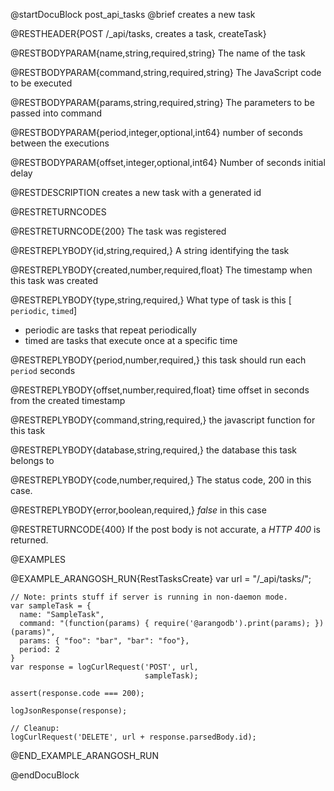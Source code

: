 
@startDocuBlock post_api_tasks
@brief creates a new task

@RESTHEADER{POST /_api/tasks, creates a task, createTask}

@RESTBODYPARAM{name,string,required,string}
The name of the task

@RESTBODYPARAM{command,string,required,string}
The JavaScript code to be executed

@RESTBODYPARAM{params,string,required,string}
The parameters to be passed into command

@RESTBODYPARAM{period,integer,optional,int64}
number of seconds between the executions

@RESTBODYPARAM{offset,integer,optional,int64}
Number of seconds initial delay

@RESTDESCRIPTION
creates a new task with a generated id

@RESTRETURNCODES

@RESTRETURNCODE{200}
The task was registered

@RESTREPLYBODY{id,string,required,}
A string identifying the task

@RESTREPLYBODY{created,number,required,float}
The timestamp when this task was created

@RESTREPLYBODY{type,string,required,}
What type of task is this [ `periodic`, `timed`]
  - periodic are tasks that repeat periodically
  - timed are tasks that execute once at a specific time

@RESTREPLYBODY{period,number,required,}
this task should run each `period` seconds

@RESTREPLYBODY{offset,number,required,float}
time offset in seconds from the created timestamp

@RESTREPLYBODY{command,string,required,}
the javascript function for this task

@RESTREPLYBODY{database,string,required,}
the database this task belongs to

@RESTREPLYBODY{code,number,required,}
The status code, 200 in this case.

@RESTREPLYBODY{error,boolean,required,}
*false* in this case

@RESTRETURNCODE{400}
If the post body is not accurate, a *HTTP 400* is returned.

@EXAMPLES

@EXAMPLE_ARANGOSH_RUN{RestTasksCreate}
    var url = "/_api/tasks/";

    // Note: prints stuff if server is running in non-daemon mode.
    var sampleTask = {
      name: "SampleTask",
      command: "(function(params) { require('@arangodb').print(params); })(params)",
      params: { "foo": "bar", "bar": "foo"},
      period: 2
    }
    var response = logCurlRequest('POST', url,
                                  sampleTask);

    assert(response.code === 200);

    logJsonResponse(response);

    // Cleanup:
    logCurlRequest('DELETE', url + response.parsedBody.id);

@END_EXAMPLE_ARANGOSH_RUN

@endDocuBlock
